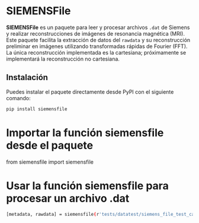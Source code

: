 # SIEMENSFile

**SIEMENSFile** es un paquete para leer y procesar archivos `.dat` de Siemens y realizar reconstrucciones de imágenes de resonancia magnética (MRI). Este paquete facilita la extracción de datos del `rawdata` y su reconstrucción preliminar en imágenes utilizando transformadas rápidas de Fourier (FFT). La única reconstrucción implementada es la cartesiana; próximamente se implementará la reconstrucción no cartesiana.

## Instalación

Puedes instalar el paquete directamente desde PyPI con el siguiente comando:

```bash
pip install siemensfile
```
# Importar la función siemensfile desde el paquete
from siemensfile import siemensfile

# Usar la función siemensfile para procesar un archivo .dat

```bash
[metadata, rawdata] = siemensfile(r'tests/datatest/siemens_file_test_cartesian_sample.dat', reconstruction="Cartesiana")

```